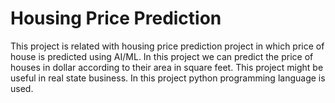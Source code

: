 # Housing Price Prediction
This project is related with housing price prediction project in which price of house is predicted using AI/ML.
In this project we can predict the price of houses in dollar according to their area in square feet.
This project might be useful in real state business.
In this project python programming language is used.
